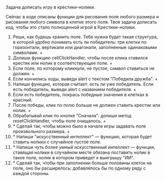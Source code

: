 Задача дописать игру в крестики-нолики.

Сейчас в коде описаны функции для рисования поля любого размера и рисования любого символа в клетке этого поля.
Твоя задача дописать код, чтобы это стало полноценной игрой в Крестики-нолики.

1. Реши, как будешь хранить поле. Тебе нужна будет такая структура, в которой удобно понимать есть ли победитель: три клетки по горизонтали, вертикали или диагонали, заполненные одинаковыми символами.   +
2. Допиши функцию cellClickHandler, чтобы после клика ставился крестик или нолик в соответствующее поле.  +
3. Если поле, по которому кликнули, не пустое, символ ставиться не должен.  +
4. Если кончились ходы, выведи alert с текстом "Победила дружба".  +
5. Напиши функцию, которая считает: есть ли уже победитель. Если есть победитель, выведи alert с названием победителя.  +
6. Если есть победитель, покрась победные значения в клетках в красный.
7. После победы, клик по полю больше не должен ставить крестик или нолик.   +
8. Обрабатывай клик по кнопке "Сначала": допиши метод resetClickHandler, чтобы поле очищалось.   +
9. \* Сделай так, чтобы можно было в начале игры задавать поле произвольного размера.  +
10. \* Напиши "искусственный интеллект" — функцию, которая будет ставить нолики с случайное пустое поле.
11. \* Напиши чуть более умный искусственный интеллект — функция, ставящая нолики в случайном месте обязана поставить нолик в такое поле, нолик в котором приведет к выигрышу "ИИ".
12. \* Сделай так, чтобы при заполнении больше половины клеток на поле, оно бы расширялось: добавлялось бы по одному ряду с каждой стороны.
